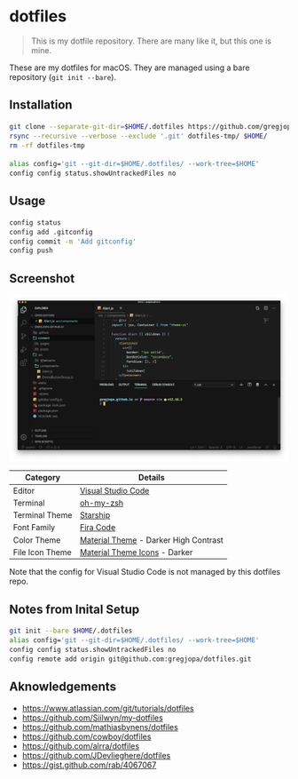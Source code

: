 # dotfiles

> This is my dotfile repository. There are many like it, but this one is mine.

These are my dotfiles for macOS. They are managed using a bare repository (`git init --bare`).

## Installation
```sh
git clone --separate-git-dir=$HOME/.dotfiles https://github.com/gregjopa/dotfiles.git dotfiles-tmp
rsync --recursive --verbose --exclude '.git' dotfiles-tmp/ $HOME/
rm -rf dotfiles-tmp

alias config='git --git-dir=$HOME/.dotfiles/ --work-tree=$HOME'
config config status.showUntrackedFiles no
```

## Usage
```sh
config status
config add .gitconfig
config commit -m 'Add gitconfig'
config push
```

## Screenshot

<img src="./editor_screenshot.png" width="800">

| Category | Details |
| --- | --- |
| Editor | [Visual Studio Code](https://code.visualstudio.com/) |
| Terminal | [oh-my-zsh](https://ohmyz.sh/) |
| Terminal Theme | [Starship](https://starship.rs/) |
| Font Family | [Fira Code](https://github.com/tonsky/FiraCode) |
| Color Theme | [Material Theme](https://marketplace.visualstudio.com/items?itemName=Equinusocio.vsc-material-theme) - Darker High Contrast |
| File Icon Theme | [Material Theme Icons](https://marketplace.visualstudio.com/items?itemName=PKief.material-icon-theme) - Darker |

Note that the config for Visual Studio Code is not managed by this dotfiles repo.


## Notes from Inital Setup

```sh
git init --bare $HOME/.dotfiles
alias config='git --git-dir=$HOME/.dotfiles/ --work-tree=$HOME'
config config status.showUntrackedFiles no
config remote add origin git@github.com:gregjopa/dotfiles.git
```

## Aknowledgements

- https://www.atlassian.com/git/tutorials/dotfiles
- https://github.com/Siilwyn/my-dotfiles
- https://github.com/mathiasbynens/dotfiles
- https://github.com/cowboy/dotfiles
- https://github.com/alrra/dotfiles
- https://github.com/JDevlieghere/dotfiles
- https://gist.github.com/rab/4067067
